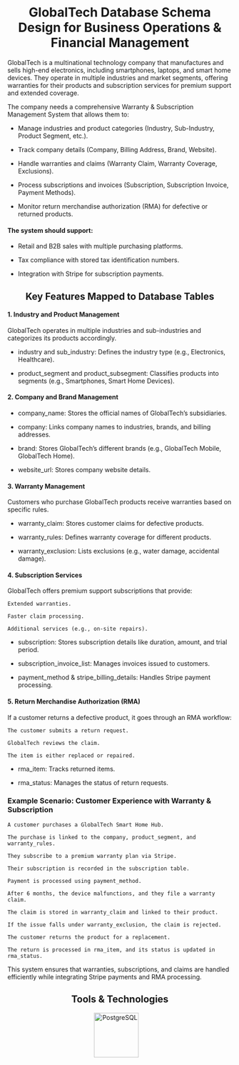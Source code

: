 <h1 align="center">GlobalTech Database Schema Design for Business Operations & Financial Management</h1>
  
GlobalTech is a multinational technology company that manufactures and sells high-end electronics, including smartphones, laptops, and smart home devices. They operate in multiple industries and market segments, offering warranties for their products and subscription services for premium support and extended coverage.

The company needs a comprehensive Warranty & Subscription Management System that allows them to:  

- Manage industries and product categories (Industry, Sub-Industry, Product Segment, etc.).

- Track company details (Company, Billing Address, Brand, Website).

- Handle warranties and claims (Warranty Claim, Warranty Coverage, Exclusions).

- Process subscriptions and invoices (Subscription, Subscription Invoice, Payment Methods).

- Monitor return merchandise authorization (RMA) for defective or returned products.

#### The system should support: 

- Retail and B2B sales with multiple purchasing platforms.

- Tax compliance with stored tax identification numbers.

- Integration with Stripe for subscription payments.

<h2 align="center">Key Features Mapped to Database Tables</h2>

#### 1. Industry and Product Management

   GlobalTech operates in multiple industries and sub-industries and categorizes its products accordingly.
   
- industry and sub_industry: Defines the industry type (e.g., Electronics, Healthcare).

- product_segment and product_subsegment: Classifies products into segments (e.g., Smartphones, Smart Home Devices).

#### 2. Company and Brand Management
- company_name: Stores the official names of GlobalTech’s subsidiaries.

- company: Links company names to industries, brands, and billing addresses.

- brand: Stores GlobalTech’s different brands (e.g., GlobalTech Mobile, GlobalTech Home).

- website_url: Stores company website details.

#### 3. Warranty Management 
   Customers who purchase GlobalTech products receive warranties based on specific rules.

- warranty_claim: Stores customer claims for defective products.

- warranty_rules: Defines warranty coverage for different products.

- warranty_exclusion: Lists exclusions (e.g., water damage, accidental damage).

#### 4. Subscription Services
   GlobalTech offers premium support subscriptions that provide:

    Extended warranties.
    
    Faster claim processing.
    
    Additional services (e.g., on-site repairs).

- subscription: Stores subscription details like duration, amount, and trial period.

- subscription_invoice_list: Manages invoices issued to customers.

- payment_method & stripe_billing_details: Handles Stripe payment processing.

#### 5. Return Merchandise Authorization (RMA)
If a customer returns a defective product, it goes through an RMA workflow:

    The customer submits a return request.
    
    GlobalTech reviews the claim.
    
    The item is either replaced or repaired.

- rma_item: Tracks returned items.

- rma_status: Manages the status of return requests.
  

### Example Scenario: Customer Experience with Warranty & Subscription
 
    A customer purchases a GlobalTech Smart Home Hub.
    
    The purchase is linked to the company, product_segment, and warranty_rules.
    
    They subscribe to a premium warranty plan via Stripe.
    
    Their subscription is recorded in the subscription table.
    
    Payment is processed using payment_method.
    
    After 6 months, the device malfunctions, and they file a warranty claim.
    
    The claim is stored in warranty_claim and linked to their product.
    
    If the issue falls under warranty_exclusion, the claim is rejected.
    
    The customer returns the product for a replacement.
    
    The return is processed in rma_item, and its status is updated in rma_status.

This system ensures that warranties, subscriptions, and claims are handled efficiently while integrating Stripe payments and RMA processing.

<h2 align="center">Tools & Technologies</h2>
<p align="center">
   <img src="https://cdn.jsdelivr.net/gh/devicons/devicon@latest/icons/postgresql/postgresql-original.svg" width="100" alt="PostgreSQL" />
  &nbsp;&nbsp;&nbsp;
</p>
